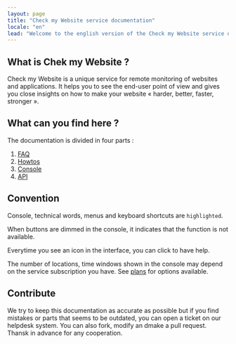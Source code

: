 ```yaml
---
layout: page
title: "Check my Website service documentation"
locale: "en"
lead: "Welcome to the english version of the Check my Website service documentation."
---
```


## What is Chek my Website ?

Check my Website is a unique service for remote monitoring of websites and applications. It helps you to see the end-user point of view and gives you close insights on how to make your website « harder, better, faster, stronger ».

## What can you find here ?

The documentation is divided in four parts : 

1. [FAQ](/en/faq/)
2. [Howtos](/en/howtos)
3. [Console](/en/console)
4. [API](/en/api/)

## Convention

Console, technical words, menus and keyboard shortcuts are `highlighted`.

When buttons are dimmed in the console, it indicates that the function is not available.

Everytime you see an <i class="fa fa-question-circle"></i> icon in the interface, you can click to have help.

The number of locations, time windows shown in the console may depend on the service subscription you have. See [plans](http://www.checkmy.ws/pricing/) for options available.

## Contribute

We try to keep this documentation as accurate as possible but if you find mistakes or parts that seems to be outdated, you can open a ticket on our helpdesk system. You can also fork, modify an dmake a pull request. Thansk in advance for any cooperation.
